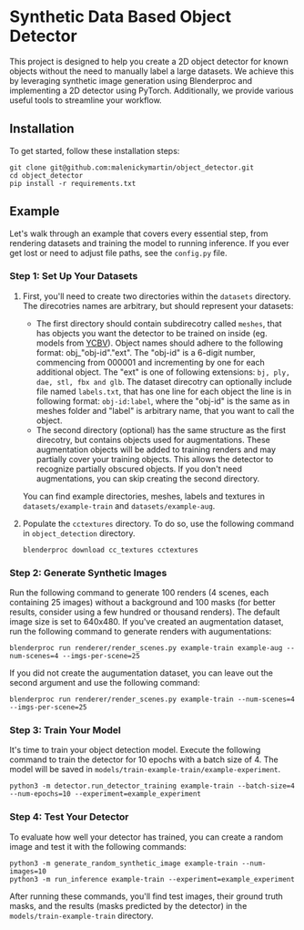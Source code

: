 # Synthetic Data Based Object Detector 

This project is designed to help you create a 2D object detector for known objects without the need to manually label a large datasets. We achieve this by leveraging synthetic image generation using Blenderproc and implementing a 2D detector using PyTorch. Additionally, we provide various useful tools to streamline your workflow. 

## Installation

To get started, follow these installation steps:
```
git clone git@github.com:malenickymartin/object_detector.git
cd object_detector
pip install -r requirements.txt
```

## Example

Let's walk through an example that covers every essential step, from rendering datasets and training the model to running inference. If you ever get lost or need to adjust file paths, see the `config.py` file.

### Step 1: Set Up Your Datasets

1. First, you'll need to create two directories within the `datasets` directory. The direcotries names are arbitrary, but should represent your datasets:
   - The first directory should contain subdirecotry called `meshes`, that has objects you want the detector to be trained on inside (eg. models from [YCBV](https://www.ycbbenchmarks.com/object-models/)). Object names should adhere to the following format: obj_"obj-id"."ext". The "obj-id" is a 6-digit number, commencing from 000001 and incrementing by one for each additional object. The "ext" is one of following extensions: `bj, ply, dae, stl, fbx and glb`. The dataset direcotry can optionally include file named `labels.txt`, that has one line for each object the line is in following format: `obj-id:label`, where the "obj-id" is the same as in meshes folder and "label" is arbitrary name, that you want to call the object.
   - The second directory (optional) has the same structure as the first direcotry, but contains objects used for augmentations. These augmentation objects will be added to training renders and may partially cover your training objects. This allows the detector to recognize partially obscured objects. If you don't need augmentations, you can skip creating the second directory.

   You can find example directories, meshes, labels and textures in `datasets/example-train` and `datasets/example-aug`.
2. Populate the `cctextures` directory. To do so, use the following command in `object_detection` directory.
   ```
   blenderproc download cc_textures cctextures
   ```
### Step 2: Generate Synthetic Images

Run the following command to generate 100 renders (4 scenes, each containing 25 images) without a background and 100 masks (for better results, consider using a few hundred or thousand renders). The default image size is set to 640x480. If you've created an augmentation dataset, run the following command to generate renders with augumentations:

```
blenderproc run renderer/render_scenes.py example-train example-aug --num-scenes=4 --imgs-per-scene=25
```

If you did not create the augumentation dataset, you can leave out the second argument and use the following command: 

```
blenderproc run renderer/render_scenes.py example-train --num-scenes=4 --imgs-per-scene=25
```


### Step 3: Train Your Model

It's time to train your object detection model. Execute the following command to train the detector for 10 epochs with a batch size of 4. The model will be saved in `models/train-example-train/example-experiment`.

```
python3 -m detector.run_detector_training example-train --batch-size=4 --num-epochs=10 --experiment=example_experiment
```

### Step 4: Test Your Detector

To evaluate how well your detector has trained, you can create a random image and test it with the following commands:

```
python3 -m generate_random_synthetic_image example-train --num-images=10
python3 -m run_inference example-train --experiment=example_experiment
```

After running these commands, you'll find test images, their ground truth masks, and the results (masks predicted by the detector) in the `models/train-example-train` directory.

